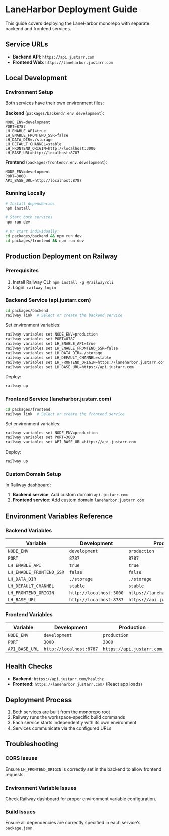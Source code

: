 # LaneHarbor Deployment Guide

This guide covers deploying the LaneHarbor monorepo with separate backend and frontend services.

## Service URLs

- **Backend API**: `https://api.justarr.com`
- **Frontend Web**: `https://laneharbor.justarr.com`

## Local Development

### Environment Setup
Both services have their own environment files:

**Backend** (`packages/backend/.env.development`):
```
NODE_ENV=development
PORT=8787
LH_ENABLE_API=true
LH_ENABLE_FRONTEND_SSR=false
LH_DATA_DIR=./storage
LH_DEFAULT_CHANNEL=stable
LH_FRONTEND_ORIGIN=http://localhost:3000
LH_BASE_URL=http://localhost:8787
```

**Frontend** (`packages/frontend/.env.development`):
```
NODE_ENV=development
PORT=3000
API_BASE_URL=http://localhost:8787
```

### Running Locally
```bash
# Install dependencies
npm install

# Start both services
npm run dev

# Or start individually:
cd packages/backend && npm run dev
cd packages/frontend && npm run dev
```

## Production Deployment on Railway

### Prerequisites
1. Install Railway CLI: `npm install -g @railway/cli`
2. Login: `railway login`

### Backend Service (api.justarr.com)
```bash
cd packages/backend
railway link  # Select or create the backend service
```

Set environment variables:
```bash
railway variables set NODE_ENV=production
railway variables set PORT=8787
railway variables set LH_ENABLE_API=true
railway variables set LH_ENABLE_FRONTEND_SSR=false
railway variables set LH_DATA_DIR=./storage
railway variables set LH_DEFAULT_CHANNEL=stable
railway variables set LH_FRONTEND_ORIGIN=https://laneharbor.justarr.com
railway variables set LH_BASE_URL=https://api.justarr.com
```

Deploy:
```bash
railway up
```

### Frontend Service (laneharbor.justarr.com)
```bash
cd packages/frontend
railway link  # Select or create the frontend service
```

Set environment variables:
```bash
railway variables set NODE_ENV=production
railway variables set PORT=3000
railway variables set API_BASE_URL=https://api.justarr.com
```

Deploy:
```bash
railway up
```

### Custom Domain Setup
In Railway dashboard:
1. **Backend service**: Add custom domain `api.justarr.com`
2. **Frontend service**: Add custom domain `laneharbor.justarr.com`

## Environment Variables Reference

### Backend Variables
| Variable | Development | Production |
|----------|-------------|------------|
| `NODE_ENV` | `development` | `production` |
| `PORT` | `8787` | `8787` |
| `LH_ENABLE_API` | `true` | `true` |
| `LH_ENABLE_FRONTEND_SSR` | `false` | `false` |
| `LH_DATA_DIR` | `./storage` | `./storage` |
| `LH_DEFAULT_CHANNEL` | `stable` | `stable` |
| `LH_FRONTEND_ORIGIN` | `http://localhost:3000` | `https://laneharbor.justarr.com` |
| `LH_BASE_URL` | `http://localhost:8787` | `https://api.justarr.com` |

### Frontend Variables
| Variable | Development | Production |
|----------|-------------|------------|
| `NODE_ENV` | `development` | `production` |
| `PORT` | `3000` | `3000` |
| `API_BASE_URL` | `http://localhost:8787` | `https://api.justarr.com` |

## Health Checks
- **Backend**: `https://api.justarr.com/healthz`
- **Frontend**: `https://laneharbor.justarr.com/` (React app loads)

## Deployment Process
1. Both services are built from the monorepo root
2. Railway runs the workspace-specific build commands
3. Each service starts independently with its own environment
4. Services communicate via the configured URLs

## Troubleshooting

### CORS Issues
Ensure `LH_FRONTEND_ORIGIN` is correctly set in the backend to allow frontend requests.

### Environment Variable Issues
Check Railway dashboard for proper environment variable configuration.

### Build Issues
Ensure all dependencies are correctly specified in each service's `package.json`.
